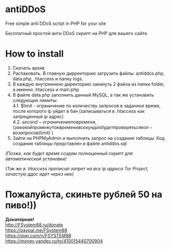 # antiDDoS
Free simple anti DDoS script in PHP for your site

Бесплатный простой анти DDoS скрипт на PHP для вашего сайта

# How to install
1. Скачать архив
2. Распаковать. В главную дирректорию загрузить файлы: antiddos.php, data.php, .htaccess и папку logs.
3. В каждую внутреннюю директорию закинуть 2 файла из папки folder, а именно .htaccess и main.php
4. В файле data.php заполнить данный MySQL, а так же установить следующие лимиты:<br> 
  4.1. $limit - ограничение по количеству запросов в заданное время, после которого ip уйдет в бан (записываться в .htaccess как запрещенный ip адрес)<br> 
  4.2. $second - ограничение по времени, (за какой промежуток времени в секундах будет проверяться кол-во запросов($limit) )
5. Зайти на PHPMyAdmin и выполнить запрос на создание таблицы. Код создания таблицы представлен в файле antiddos.sql

<i>(Позже, как будет время создам полноценный скрипт для автоматической установки)</i>

<i>(Так же в .htaccess прописал запрет на все ip адреса Tor Project, зачастую ддос идёт через них)</i>

# Пожалуйста, скиньте рублей 50 на пиво!))
<b>Донатерная!</b><br>
http://FSystem88.ru/donate
<br>
https://paypal.me/FSystem88
<br>
https://qiwi.com/n/FSYSTEM88
<br>
https://money.yandex.ru/to/410015440700904
<br>
<br>
